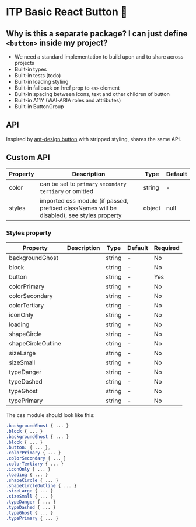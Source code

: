 # ITP Basic React Button 🎁

## Why is this a separate package? I can just define `<button>` inside my project?

- We need a standard implementation to build upon and to share across projects
- Built-in types
- Built-in tests (todo)
- Built-in loading styling
- Built-in fallback on href prop to `<a>` element
- Built-in spacing between icons, text and other children of button
- Built-in A11Y (WAI-ARIA roles and attributes)
- Built-in ButtonGroup

## API

Inspired by [ant-design button](https://github.com/ant-design/ant-design/blob/master/components/button/index.en-US.md#api) with stripped styling, shares the same API.

## Custom API

| Property | Description                                                                                                    | Type   | Default |
| -------- | -------------------------------------------------------------------------------------------------------------- | ------ | ------- |
| color    | can be set to `primary` `secondary` `tertiary` or omitted                                                      | string | -       |
| styles   | imported css module (if passed, prefixed classNames will be disabled), see [styles property](#styles-property) | object | null    |

### Styles property
| Property           | Description                                              | Type   | Default | Required |
| ------------------ | -------------------------------------------------------- | ------ | ------- | -------- |
| backgroundGhost    |                                                          | string | -       | No       |
| block              |                                                          | string | -       | No       |
| button             |                                                          | string | -       | Yes      |
| colorPrimary       |                                                          | string | -       | No       |
| colorSecondary     |                                                          | string | -       | No       |
| colorTertiary      |                                                          | string | -       | No       |
| iconOnly           |                                                          | string | -       | No       |
| loading            |                                                          | string | -       | No       |
| shapeCircle        |                                                          | string | -       | No       |
| shapeCircleOutline |                                                          | string | -       | No       |
| sizeLarge          |                                                          | string | -       | No       |
| sizeSmall          |                                                          | string | -       | No       |
| typeDanger         |                                                          | string | -       | No       |
| typeDashed         |                                                          | string | -       | No       |
| typeGhost          |                                                          | string | -       | No       |
| typePrimary        |                                                          | string | -       | No       |

The css module should look like this:

```css
.backgroundGhost { ... }
.block { ... }
.backgroundGhost { ... }
.block { ... }
.button: { ... },
.colorPrimary { ... }
.colorSecondary { ... }
.colorTertiary { ... }
.iconOnly { ... }
.loading { ... }
.shapeCircle { ... }
.shapeCircleOutline { ... }
.sizeLarge { ... }
.sizeSmall { ... }
.typeDanger { ... }
.typeDashed { ... }
.typeGhost { ... }
.typePrimary { ... }
```
